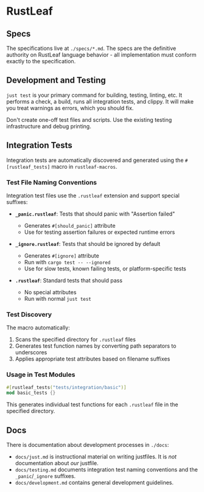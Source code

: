
# RustLeaf

## Specs

The specifications live at `./specs/*.md`. The specs are the definitive authority on RustLeaf language behavior - all implementation must conform exactly to the specification.

## Development and Testing

`just test` is your primary command for building, testing, linting, etc. It performs a check, a build, runs all integration tests, and clippy. It will make you treat warnings as errors, which you should fix.

Don't create one-off test files and scripts. Use the existing testing infrastructure and debug printing.

## Integration Tests

Integration tests are automatically discovered and generated using the `#[rustleaf_tests]` macro in `rustleaf-macros`.

### Test File Naming Conventions

Integration test files use the `.rustleaf` extension and support special suffixes:

- **`_panic.rustleaf`**: Tests that should panic with "Assertion failed"
  - Generates `#[should_panic]` attribute
  - Use for testing assertion failures or expected runtime errors

- **`_ignore.rustleaf`**: Tests that should be ignored by default
  - Generates `#[ignore]` attribute
  - Run with `cargo test -- --ignored`
  - Use for slow tests, known failing tests, or platform-specific tests

- **`.rustleaf`**: Standard tests that should pass
  - No special attributes
  - Run with normal `just test`

### Test Discovery

The macro automatically:
1. Scans the specified directory for `.rustleaf` files
2. Generates test function names by converting path separators to underscores
3. Applies appropriate test attributes based on filename suffixes

### Usage in Test Modules

```rust
#[rustleaf_tests("tests/integration/basic")]
mod basic_tests {}
```

This generates individual test functions for each `.rustleaf` file in the specified directory.


## Docs

There is documentation about development processes in `./docs`:
 - `docs/just.md` is instructional material on writing justfiles. It is *not* documentation about *our* justfile.
 - `docs/testing.md` documents integration test naming conventions and the `_panic`/`_ignore` suffixes.
 - `docs/development.md` contains general development guidelines.